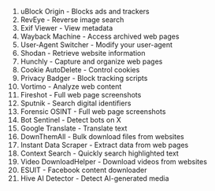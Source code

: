 1. uBlock Origin - Blocks ads and trackers
2. RevEye - Reverse image search
3. Exif Viewer - View metadata
4. Wayback Machine - Access archived web pages
5. User-Agent Switcher - Modify your user-agent
6. Shodan - Retrieve website information
7. Hunchly - Capture and organize web pages
8. Cookie AutoDelete - Control cookies
9. Privacy Badger - Block tracking scripts
10. Vortimo - Analyze web content
11. Fireshot - Full web page screenshots
12. Sputnik - Search digital identifiers
13. Forensic OSINT - Full web page screenshots
14. Bot Sentinel -  Detect bots on X
15. Google Translate - Translate text
16. DownThemAll - Bulk download files from websites
17. Instant Data Scraper - Extract data from web pages
18. Context Search - Quickly search highlighted text
19. Video DownloadHelper - Download videos from websites
20. ESUIT - Facebook content downloader
21. Hive AI Detector - Detect AI-generated media
